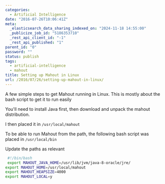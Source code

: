 ```yaml
---
categories:
  - Artificial Intelligence
date: "2016-07-26T10:06:41Z"
meta:
  _elasticsearch_data_sharing_indexed_on: "2024-11-18 14:55:00"
  _publicize_job_id: "5186353710"
  _rest_api_client_id: "-1"
  _rest_api_published: "1"
parent_id: "0"
password: ""
status: publish
tags:
  - artificial-intelligence
  - mahout
title: Setting up Mahout in Linux
url: /2016/07/26/setting-up-mahout-in-linux/
---
```


A few simple steps to get Mahout running in Linux. This is mostly about the bash
script to get it to run easily

You'll need to install Java first, then download and unpack the mahout
distribution.

I then placed it in `/usr/local/mahout`

To be able to run Mahout from the path, the following bash script was placed in
`/usr/local/bin`

Update the paths as relevant

```bash
 #!/bin/bash
 export MAHOUT_JAVA_HOME=/usr/lib/jvm/java-8-oracle/jre/
export MAHOUT_HOME=/usr/local/mahout
export MAHOUT_HEAPSIZE=4000
export MAHOUT_LOCAL=y
```

